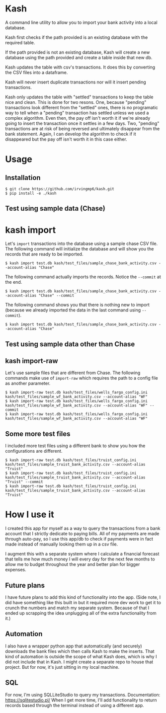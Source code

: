 # Kash
A command line utility to allow you to import your bank activity into a local database.

Kash first checks if the path provided is an existing database with the required table. 

If the path provided is not an existing database, Kash will create a new database using the path provided and create a table inside that new db.

Kash updates the table with csv's transactions. It does this by converting the CSV files into a dataframe. 

Kash will never insert duplicate transactions nor will it insert pending transactions. 

Kash only updates the table with "settled" transactions to keep the table nice and clean. This is done for two resons. One, because "pending" transactions look different from the "settled" ones, there is no programatic way to tell when a "pending" transaction has settled unless we used a complex algorithm. Even then, the pay off isn't worth it if we're already going to insert the transaction once it settles in a few days. Two, "pending" transactions are at risk of being reversed and ultimately disappear from the bank statement. Again, I can develop the algorithm to check if it disappeared but the pay off isn't worth it in this case either.

# Usage
## Installation
```
$ git clone https://github.com/irvingmp6/kash.git
$ pip install -e ./kash
```
## Test using sample data (Chase)
# kash import
Let's `import` transactions into the database using a sample chase CSV file. The following command will initialize the database and will show you the records that are ready to be imported.
```
$ kash import test.db kash/test_files/sample_chase_bank_activity.csv --account-alias "Chase" 
```
The following command actually imports the records. Notice the `--commit` at the end.
```
$ kash import test.db kash/test_files/sample_chase_bank_activity.csv --account-alias "Chase" --commit
```
The following command shows you that there is nothing new to import (because we already imported the data in the last command using `--commit`).
```
$ kash import test.db kash/test_files/sample_chase_bank_activity.csv --account-alias "Chase" 
```

## Test using sample data other than Chase
## kash import-raw
Let's use sample files that are different from Chase. The following commands make use of `import-raw` which requires the path to a config file as another parameter.
```
$ kash import-raw test.db kash/test_files/wells_fargo_config.ini kash/test_files/sample_wf_bank_activity.csv --account-alias "WF"
$ kash import-raw test.db kash/test_files/wells_fargo_config.ini kash/test_files/sample_wf_bank_activity.csv --account-alias "WF" --commit
$ kash import-raw test.db kash/test_files/wells_fargo_config.ini kash/test_files/sample_wf_bank_activity.csv --account-alias "WF"

```
## Some more test files
I included more test files using a different bank to show you how the configurations are different.
```
$ kash import-raw test.db kash/test_files/truist_config.ini kash/test_files/sample_truist_bank_activity.csv --account-alias "Truist"
$ kash import-raw test.db kash/test_files/truist_config.ini kash/test_files/sample_truist_bank_activity.csv --account-alias "Truist" --commit
$ kash import-raw test.db kash/test_files/truist_config.ini kash/test_files/sample_truist_bank_activity.csv --account-alias "Truist"
```

# How I use it
I created this app for myself as a way to query the transactions from a bank account that I strictly dedicate to paying bills. All of my payments are made through auto-pay, so I use this app/db to check if payments were in fact made instead of manually looking them up in a csv file.

I augment this with a separate system where I calculate a financial forecast that tells me how much money I will every day for the next few months to allow me to budget throughout the year and better plan for bigger expenses.
## Future plans
I have future plans to add this kind of functionality into the app. (Side note, I did have something like this built in but it required more dev work to get it to crunch the numbers and match my separate system. Because of that I ended up scrapping the idea unplugging all of the extra functionality from it.)
## Automation
I also have a wrapper python app that automatically (and securely) downloads the bank files which then calls Kash to make the inserts. That kind of automation is outside the scope of what Kash does, which is why I did not include that in Kash. I might create a separate repo to house that project. But for now, it's just sitting in my local machine.
## SQL
For now, I'm using SQLLiteStudio to query my transactions. 
Documentation: https://sqlitestudio.pl/
When I get more time, I'll add functionality to return records based through the terminal instead of using a different app.
